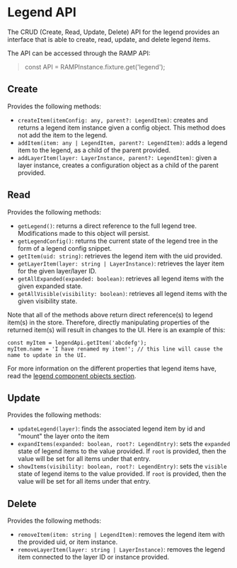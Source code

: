 # Legend API

The CRUD (Create, Read, Update, Delete) API for the legend provides an interface that is able to create, read, update, and delete legend items.

The API can be accessed through the RAMP API:
> const API = RAMPInstance.fixture.get('legend');

## Create
Provides the following methods:
- `createItem(itemConfig: any, parent?: LegendItem)`: creates and returns a legend item instance given a config object. This method does not add the item to the legend.
- `addItem(item: any | LegendItem, parent?: LegendItem)`: adds a legend item to the legend, as a child of the parent provided.
- `addLayerItem(layer: LayerInstance, parent?: LegendItem)`: given a layer instance, creates a configuration object as a child of the parent provided.

## Read
Provides the following methods:
- `getLegend()`: returns a direct reference to the full legend tree. Modifications made to this object will persist.
- `getLegendConfig()`: returns the current state of the legend tree in the form of a legend config snippet.
- `getItem(uid: string)`: retrieves the legend item with the uid provided.
- `getLayerItem(layer: string | LayerInstance)`: retrieves the layer item for the given layer/layer ID.
- `getAllExpanded(expanded: boolean)`: retrieves all legend items with the given expanded state.
- `getAllVisible(visibility: boolean)`: retrieves all legend items with the given visibility state.

Note that all of the methods above return direct reference(s) to legend item(s) in the store. Therefore, directly manipulating properties of the returned item(s) will result in changes to the UI. Here is an example of this:

```JS
const myItem = legendApi.getItem('abcdefg');
myItem.name = 'I have renamed my item!'; // this line will cause the name to update in the UI.
```

For more information on the different properties that legend items have, read the [legend component objects section](../using-ramp4/fixtures/legend.md#legend-component-objects).


## Update
Provides the following methods:
- `updateLegend(layer)`: finds the associated legend item by id and "mount" the layer onto the item
- `expandItems(expanded: boolean, root?: LegendEntry)`: sets the `expanded` state of legend items to the value provided. If `root` is provided, then the value will be set for all items under that entry.
- `showItems(visibility: boolean, root?: LegendEntry)`: sets the `visible` state of legend items to the value provided. If `root` is provided, then the value will be set for all items under that entry.

## Delete
Provides the following methods:
- `removeItem(item: string | LegendItem)`: removes the legend item with the provided uid, or item instance.
- `removeLayerItem(layer: string | LayerInstance)`: removes the legend item connected to the layer ID or instance provided.
